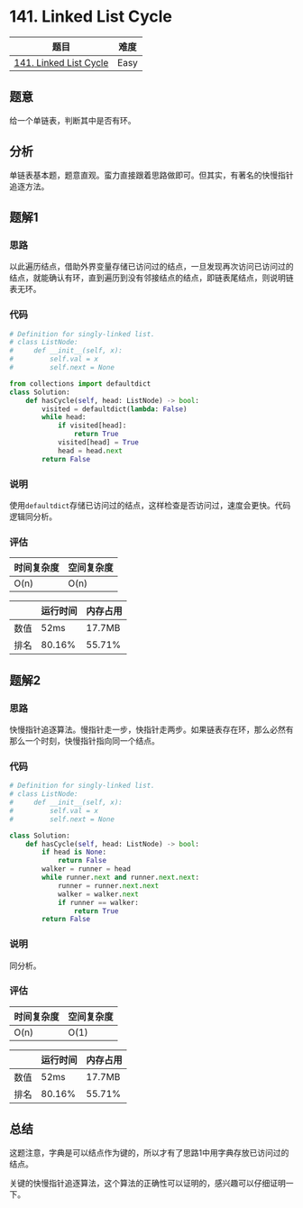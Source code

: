 # 141. Linked List Cycle

| 题目 | 难度 |
| ---- | ---- |
| [141. Linked List Cycle](https://leetcode.com/problems/linked-list-cycle/) | Easy |

## 题意

给一个单链表，判断其中是否有环。

## 分析

单链表基本题，题意直观。蛮力直接跟着思路做即可。但其实，有著名的快慢指针追逐方法。

## 题解1

### 思路

以此遍历结点，借助外界变量存储已访问过的结点，一旦发现再次访问已访问过的结点，就能确认有环，直到遍历到没有邻接结点的结点，即链表尾结点，则说明链表无环。

### 代码

```python
# Definition for singly-linked list.
# class ListNode:
#     def __init__(self, x):
#         self.val = x
#         self.next = None

from collections import defaultdict
class Solution:
    def hasCycle(self, head: ListNode) -> bool:
        visited = defaultdict(lambda: False)
        while head:
            if visited[head]:
                return True
            visited[head] = True
            head = head.next
        return False
```

### 说明

使用`defaultdict`存储已访问过的结点，这样检查是否访问过，速度会更快。代码逻辑同分析。

### 评估

| 时间复杂度 | 空间复杂度 |
| ---- | ---- |
| O(n) | O(n) |

| | 运行时间 | 内存占用 |
| ---- | ---- | ---- |
| 数值 | 52ms | 17.7MB |
| 排名 | 80.16% | 55.71% |

## 题解2

### 思路

快慢指针追逐算法。慢指针走一步，快指针走两步。如果链表存在环，那么必然有那么一个时刻，快慢指针指向同一个结点。

### 代码

```python
# Definition for singly-linked list.
# class ListNode:
#     def __init__(self, x):
#         self.val = x
#         self.next = None

class Solution:
    def hasCycle(self, head: ListNode) -> bool:
        if head is None:
            return False
        walker = runner = head
        while runner.next and runner.next.next:
            runner = runner.next.next
            walker = walker.next
            if runner == walker:
                return True
        return False
```

### 说明

同分析。

### 评估

| 时间复杂度 | 空间复杂度 |
| ---- | ---- |
| O(n) | O(1) |

| | 运行时间 | 内存占用 |
| ---- | ---- | ---- |
| 数值 | 52ms | 17.7MB |
| 排名 | 80.16% | 55.71% |

## 总结

这题注意，字典是可以结点作为键的，所以才有了思路1中用字典存放已访问过的结点。

关键的快慢指针追逐算法，这个算法的正确性可以证明的，感兴趣可以仔细证明一下。
